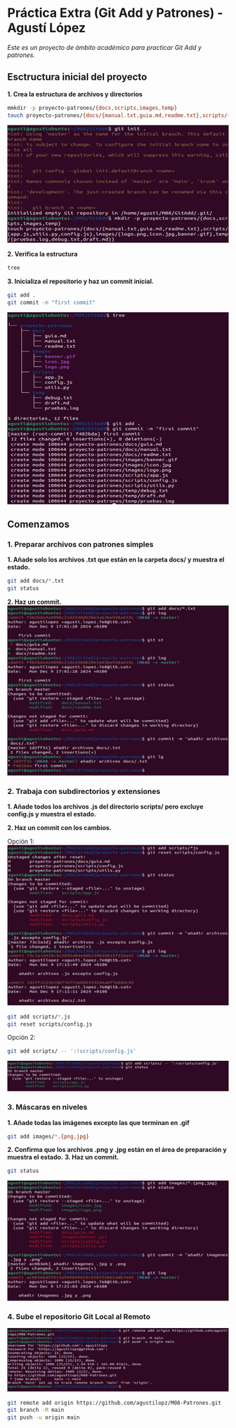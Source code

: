 # Práctica Extra (Git Add y Patrones) - Agustí López

*Este es un proyecto de ámbito académico para practicar Git Add y patrones.*

## Esctructura inicial del proyecto
**1. Crea la estructura de archivos y directorios**
```bash
mmkdir -p proyecto-patrones/{docs,scripts,images,temp}
touch proyecto-patrones/{docs/{manual.txt,guia.md,readme.txt},scripts/{app.js,utils.py,config.js},images/{logo.png,icon.jpg,banner.gif},temp/{pruebas.log,debug.txt,draft.md}}
```
![Imagen 1](proyecto-patrones/screenshots/GitAddImg1.jpg)

**2. Verifica la estructura**
```bash
tree
```

**3. Inicializa el repositorio y haz un commit inicial.**
```bash
git add .
git commit -m "first commit"

```
![Imagen 2](proyecto-patrones/screenshots/GitAddImg2.jpg)

## Comenzamos
### 1. Preparar archivos con patrones simples
**1. Añade solo los archivos .txt que están en la carpeta docs/ y muestra el estado.**
```bash
git add docs/*.txt
git status
```

**2. Haz un commit.**
![Imagen 3](proyecto-patrones/screenshots/GitAddImg3.jpg)

### 2. Trabaja con subdirectorios y extensiones
**1. Añade todos los archivos .js del directorio scripts/ pero excluye config.js y muestra el estado.**

**2. Haz un commit con los cambios.**

Opción 1:
![Imagen 4](proyecto-patrones/screenshots/GitAddImg4.jpg)
```bash
git add scripts/*.js
git reset scripts/config.js
```
Opción 2:
```bash
git add scripts/ -- ':!scripts/config.js'
```
![Imagen 4.2](proyecto-patrones/screenshots/GitAddImg4.2.jpg)

### 3. Máscaras en niveles
**1. Añade todas las imágenes excepto las que terminan en .gif**
```bash
git add images/*.{png,jpg}
```
**2. Confirma que los archivos .png y .jpg están en el área de preparación y muestra el estado.**
**3. Haz un commit.**
```bash
git status
```
![Imagen 5](proyecto-patrones/screenshots/GitAddImg5.jpg)

### 4. Sube el repositorio Git Local al Remoto
![Imagen 6](proyecto-patrones/screenshots/GitAddImg6.jpg)
```bash
git remote add origin https://github.com/agustilopz/M08-Patrones.git
git branch -M main
git push -u origin main
```

